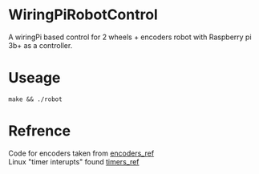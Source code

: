 # WiringPiRobotControl

A wiringPi based control for 2 wheels + encoders robot with Raspberry pi 3b+ as a controller.

# Useage

`make && ./robot`

# Refrence

Code for encoders taken from [encoders_ref](http://theatticlight.net/posts/Reading-a-Rotary-Encoder-from-a-Raspberry-Pi/ "here")  
Linux "timer interupts" found [timers_ref](https://stackoverflow.com/questions/32734895/timer-interrupt-on-raspberry-pi-under-linux "here")  
